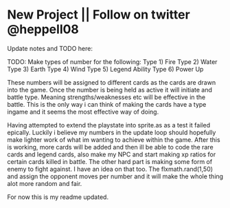 New Project || Follow on twitter @heppell08
=====================================================

Update notes and TODO here:

TODO:
Make types of number for the following:
	Type 1) Fire
    Type 2) Water
	Type 3) Earth
	Type 4) Wind
	Type 5) Legend Ability
	Type 6) Power Up
	
These numbers will be assigned to different cards as the
cards are drawn into the game. Once the number is being held
as active it will initiate and battle type. Meaning strengths/weaknesses
etc will be effective in the battle. This is the only way i can think
of making the cards have a type ingame and it seems the most effective
way of doing. 

Having attempted to extend the playstate into sprite.as as a test
it failed epically. Luckily i believe my numbers in the update loop
should hopefully make lighter work of what im wanting to achieve within
the game. 
After this is working, more cards will be added and then ill be able
to code the rare cards and legend cards, also make my NPC and start 
making xp ratios for certain cards killed in battle. 
The other hard part is making some form of enemy to fight against. I
have an idea on that too. The flxmath.rand(1,50) and assign the opponent
moves per number and it will make the whole thing alot more random
and fair. 

For now this is my readme updated. 



